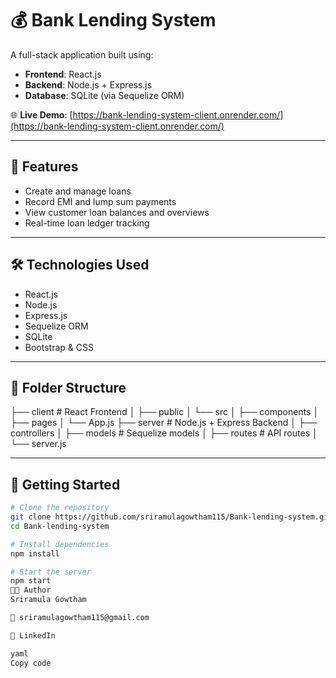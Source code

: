 # 💰 Bank Lending System

A full-stack application built using:

- **Frontend**: React.js
- **Backend**: Node.js + Express.js
- **Database**: SQLite (via Sequelize ORM)

🌐 **Live Demo**: [https://bank-lending-system-client.onrender.com/](https://bank-lending-system-client.onrender.com/)

---

## 📌 Features

- Create and manage loans
- Record EMI and lump sum payments
- View customer loan balances and overviews
- Real-time loan ledger tracking

---

## 🛠 Technologies Used

- React.js
- Node.js
- Express.js
- Sequelize ORM
- SQLite
- Bootstrap & CSS

---

## 📂 Folder Structure
├── client # React Frontend
│ ├── public
│ └── src
│ ├── components
│ ├── pages
│ └── App.js
├── server # Node.js + Express Backend
│ ├── controllers
│ ├── models # Sequelize models
│ ├── routes # API routes
│ └── server.js


---

## 🚀 Getting Started

```bash
# Clone the repository
git clone https://github.com/sriramulagowtham115/Bank-lending-system.git
cd Bank-lending-system

# Install dependencies
npm install

# Start the server
npm start
👨‍💻 Author
Sriramula Gowtham

📧 sriramulagowtham115@gmail.com

🔗 LinkedIn

yaml
Copy code
